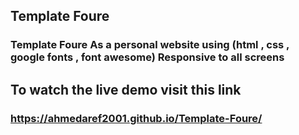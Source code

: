 ## Template Foure

### Template Foure As a personal website using (html , css , google fonts , font awesome) Responsive to all screens

## To watch the live demo visit this link
### https://ahmedaref2001.github.io/Template-Foure/
